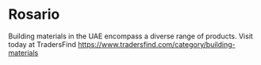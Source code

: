 # Rosario
Building materials in the UAE encompass a diverse range of products. Visit today at TradersFind https://www.tradersfind.com/category/building-materials
